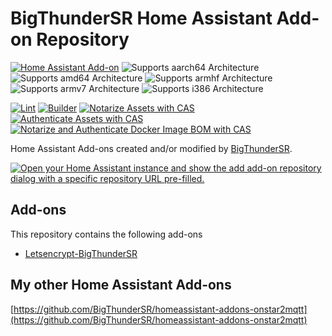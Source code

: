 # BigThunderSR Home Assistant Add-on Repository

[![Home Assistant Add-on](https://img.shields.io/badge/home_assistant-add--on-blue.svg?logo=homeassistant&logoColor=white)](https://github.com/BigThunderSR/homeassistant-addons-bigthundersr)
![Supports aarch64 Architecture][aarch64-shield]
![Supports amd64 Architecture][amd64-shield]
![Supports armhf Architecture][armhf-shield]
![Supports armv7 Architecture][armv7-shield]
![Supports i386 Architecture][i386-shield]
<!-- [![CodeQL](https://github.com/BigThunderSR/homeassistant-addons-bigthundersr/actions/workflows/github-code-scanning/codeql/badge.svg)](https://github.com/BigThunderSR/homeassistant-addons-bigthundersr/actions/workflows/github-code-scanning/codeql) -->
[![Lint](https://github.com/BigThunderSR/homeassistant-addons-bigthundersr/actions/workflows/lint.yaml/badge.svg)](https://github.com/BigThunderSR/homeassistant-addons-bigthundersr/actions/workflows/lint.yaml)
[![Builder](https://github.com/BigThunderSR/homeassistant-addons-bigthundersr/actions/workflows/builder.yaml/badge.svg)](https://github.com/BigThunderSR/homeassistant-addons-bigthundersr/actions/workflows/builder.yaml)
[![Notarize Assets with CAS](https://github.com/BigThunderSR/homeassistant-addons-bigthundersr/actions/workflows/cas_notarize.yml/badge.svg)](https://github.com/BigThunderSR/homeassistant-addons-bigthundersr/actions/workflows/cas_notarize.yml)
[![Authenticate Assets with CAS](https://github.com/BigThunderSR/homeassistant-addons-bigthundersr/actions/workflows/cas_authenticate.yml/badge.svg)](https://github.com/BigThunderSR/homeassistant-addons-bigthundersr/actions/workflows/cas_authenticate.yml)
[![Notarize and Authenticate Docker Image BOM with CAS](https://github.com/BigThunderSR/homeassistant-addons-bigthundersr/actions/workflows/cas-docker-notarize-authenticate.yml/badge.svg)](https://github.com/BigThunderSR/homeassistant-addons-bigthundersr/actions/workflows/cas-docker-notarize-authenticate.yml)

Home Assistant Add-ons created and/or modified by [BigThunderSR](https://github.com/BigThunderSR).

<!--Add-on documentation: <https://developers.home-assistant.io/docs/add-ons> -->

[![Open your Home Assistant instance and show the add add-on repository dialog with a specific repository URL pre-filled.](https://my.home-assistant.io/badges/supervisor_add_addon_repository.svg)](https://my.home-assistant.io/redirect/supervisor_add_addon_repository/?repository_url=https://github.com/BigThunderSR/homeassistant-addons-bigthundersr)

## Add-ons

This repository contains the following add-ons

- [Letsencrypt-BigThunderSR](https://github.com/BigThunderSR/homeassistant-addons-bigthundersr/tree/main/letsencrypt-bigthundersr)

## My other Home Assistant Add-ons

[https://github.com/BigThunderSR/homeassistant-addons-onstar2mqtt](https://github.com/BigThunderSR/homeassistant-addons-onstar2mqtt)

<!-- _Example add-on to use as a blueprint for new add-ons._ -->

<!--

Notes to developers after forking or using the github template feature:
- While developing comment out the 'image' key from 'example/config.yaml' to make the supervisor build the addon
  - Remember to put this back when pushing up your changes.
- When you merge to the 'main' branch of your repository a new build will be triggered.
  - Make sure you adjust the 'version' key in 'example/config.yaml' when you do that.
  - Make sure you update 'example/CHANGELOG.md' when you do that.
  - The first time this runs you might need to adjust the image configuration on github container registry to make it public
- Adjust the 'image' key in 'example/config.yaml' so it points to your username instead of 'home-assistant'.
  - This is where the build images will be published to.
- Rename the example directory.
  - The 'slug' key in 'example/config.yaml' should match the directory name.
- Adjust all keys/url's that points to 'home-assistant' to now point to your user/fork.
- Share your repository on the forums https://community.home-assistant.io/c/projects/9
- Do awesome stuff!
 -->

[aarch64-shield]: https://img.shields.io/badge/aarch64-yes-green.svg
[amd64-shield]: https://img.shields.io/badge/amd64-yes-green.svg
[armhf-shield]: https://img.shields.io/badge/armhf-yes-green.svg
[armv7-shield]: https://img.shields.io/badge/armv7-yes-green.svg
[i386-shield]: https://img.shields.io/badge/i386-yes-green.svg
